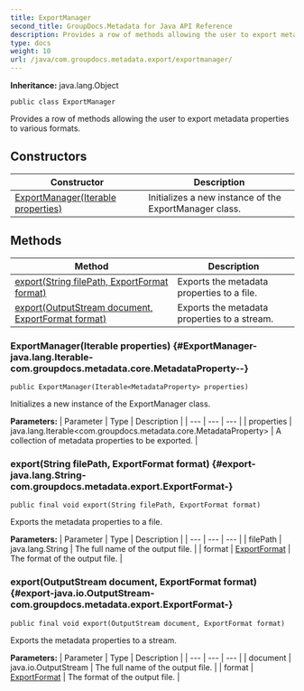 ```yaml
---
title: ExportManager
second_title: GroupDocs.Metadata for Java API Reference
description: Provides a row of methods allowing the user to export metadata properties to various formats.
type: docs
weight: 10
url: /java/com.groupdocs.metadata.export/exportmanager/
---
```

**Inheritance:**
java.lang.Object
```
public class ExportManager
```

Provides a row of methods allowing the user to export metadata properties to various formats.
## Constructors

| Constructor | Description |
| --- | --- |
| [ExportManager(Iterable<MetadataProperty> properties)](#ExportManager-java.lang.Iterable-com.groupdocs.metadata.core.MetadataProperty--) | Initializes a new instance of the  ExportManager  class. |
## Methods

| Method | Description |
| --- | --- |
| [export(String filePath, ExportFormat format)](#export-java.lang.String-com.groupdocs.metadata.export.ExportFormat-) | Exports the metadata properties to a file. |
| [export(OutputStream document, ExportFormat format)](#export-java.io.OutputStream-com.groupdocs.metadata.export.ExportFormat-) | Exports the metadata properties to a stream. |
### ExportManager(Iterable<MetadataProperty> properties) {#ExportManager-java.lang.Iterable-com.groupdocs.metadata.core.MetadataProperty--}
```
public ExportManager(Iterable<MetadataProperty> properties)
```


Initializes a new instance of the  ExportManager  class.

**Parameters:**
| Parameter | Type | Description |
| --- | --- | --- |
| properties | java.lang.Iterable<com.groupdocs.metadata.core.MetadataProperty> | A collection of metadata properties to be exported. |

### export(String filePath, ExportFormat format) {#export-java.lang.String-com.groupdocs.metadata.export.ExportFormat-}
```
public final void export(String filePath, ExportFormat format)
```


Exports the metadata properties to a file.

**Parameters:**
| Parameter | Type | Description |
| --- | --- | --- |
| filePath | java.lang.String | The full name of the output file. |
| format | [ExportFormat](../../com.groupdocs.metadata.export/exportformat) | The format of the output file. |

### export(OutputStream document, ExportFormat format) {#export-java.io.OutputStream-com.groupdocs.metadata.export.ExportFormat-}
```
public final void export(OutputStream document, ExportFormat format)
```


Exports the metadata properties to a stream.

**Parameters:**
| Parameter | Type | Description |
| --- | --- | --- |
| document | java.io.OutputStream | The full name of the output file. |
| format | [ExportFormat](../../com.groupdocs.metadata.export/exportformat) | The format of the output file. |


